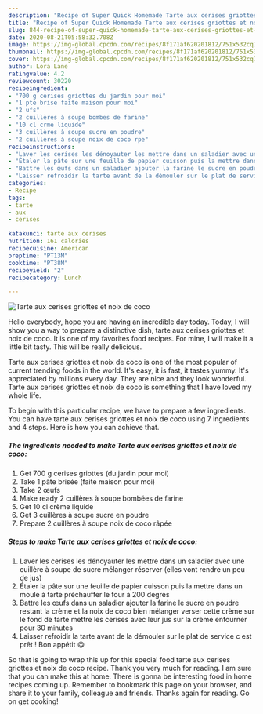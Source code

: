 ```yaml
---
description: "Recipe of Super Quick Homemade Tarte aux cerises griottes et noix de coco"
title: "Recipe of Super Quick Homemade Tarte aux cerises griottes et noix de coco"
slug: 844-recipe-of-super-quick-homemade-tarte-aux-cerises-griottes-et-noix-de-coco
date: 2020-08-21T05:58:32.708Z
image: https://img-global.cpcdn.com/recipes/8f171af620201812/751x532cq70/tarte-aux-cerises-griottes-et-noix-de-coco-photo-principale-de-la-recette.jpg
thumbnail: https://img-global.cpcdn.com/recipes/8f171af620201812/751x532cq70/tarte-aux-cerises-griottes-et-noix-de-coco-photo-principale-de-la-recette.jpg
cover: https://img-global.cpcdn.com/recipes/8f171af620201812/751x532cq70/tarte-aux-cerises-griottes-et-noix-de-coco-photo-principale-de-la-recette.jpg
author: Lora Lane
ratingvalue: 4.2
reviewcount: 30220
recipeingredient:
- "700 g cerises griottes du jardin pour moi"
- "1 pte brise faite maison pour moi"
- "2 ufs"
- "2 cuillères à soupe bombes de farine"
- "10 cl crme liquide"
- "3 cuillères à soupe sucre en poudre"
- "2 cuillères à soupe noix de coco rpe"
recipeinstructions:
- "Laver les cerises les dénoyauter les mettre dans un saladier avec une cuillère à soupe de sucre mélanger réserver (elles vont rendre un peu de jus)"
- "Étaler la pâte sur une feuille de papier cuisson puis la mettre dans un moule à tarte préchauffer le four à 200 degrés"
- "Battre les œufs dans un saladier ajouter la farine le sucre en poudre restant la crème et la noix de coco bien mélanger verser cette crème sur le fond de tarte mettre les cerises avec leur jus sur la crème enfourner pour 30 minutes"
- "Laisser refroidir la tarte avant de la démouler sur le plat de service c est prêt ! Bon appétit 😋"
categories:
- Recipe
tags:
- tarte
- aux
- cerises

katakunci: tarte aux cerises 
nutrition: 161 calories
recipecuisine: American
preptime: "PT13M"
cooktime: "PT38M"
recipeyield: "2"
recipecategory: Lunch

---
```



![Tarte aux cerises griottes et noix de coco](https://img-global.cpcdn.com/recipes/8f171af620201812/751x532cq70/tarte-aux-cerises-griottes-et-noix-de-coco-photo-principale-de-la-recette.jpg)

Hello everybody, hope you are having an incredible day today. Today, I will show you a way to prepare a distinctive dish, tarte aux cerises griottes et noix de coco. It is one of my favorites food recipes. For mine, I will make it a little bit tasty. This will be really delicious.



Tarte aux cerises griottes et noix de coco is one of the most popular of current trending foods in the world. It's easy, it is fast, it tastes yummy. It's appreciated by millions every day. They are nice and they look wonderful. Tarte aux cerises griottes et noix de coco is something that I have loved my whole life.


To begin with this particular recipe, we have to prepare a few ingredients. You can have tarte aux cerises griottes et noix de coco using 7 ingredients and 4 steps. Here is how you can achieve that.

<!--inarticleads1-->

##### The ingredients needed to make Tarte aux cerises griottes et noix de coco:

1. Get 700 g cerises griottes (du jardin pour moi)
1. Take 1 pâte brisée (faite maison pour moi)
1. Take 2 œufs
1. Make ready 2 cuillères à soupe bombées de farine
1. Get 10 cl crème liquide
1. Get 3 cuillères à soupe sucre en poudre
1. Prepare 2 cuillères à soupe noix de coco râpée




<!--inarticleads2-->

##### Steps to make Tarte aux cerises griottes et noix de coco:

1. Laver les cerises les dénoyauter les mettre dans un saladier avec une cuillère à soupe de sucre mélanger réserver (elles vont rendre un peu de jus)
1. Étaler la pâte sur une feuille de papier cuisson puis la mettre dans un moule à tarte préchauffer le four à 200 degrés
1. Battre les œufs dans un saladier ajouter la farine le sucre en poudre restant la crème et la noix de coco bien mélanger verser cette crème sur le fond de tarte mettre les cerises avec leur jus sur la crème enfourner pour 30 minutes
1. Laisser refroidir la tarte avant de la démouler sur le plat de service c est prêt ! Bon appétit 😋




So that is going to wrap this up for this special food tarte aux cerises griottes et noix de coco recipe. Thank you very much for reading. I am sure that you can make this at home. There is gonna be interesting food in home recipes coming up. Remember to bookmark this page on your browser, and share it to your family, colleague and friends. Thanks again for reading. Go on get cooking!
